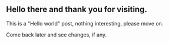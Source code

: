 ## Hello there and thank you for visiting.

This is a "Hello world" post, nothing interesting, please move on.

Come back later and see changes, if any.
